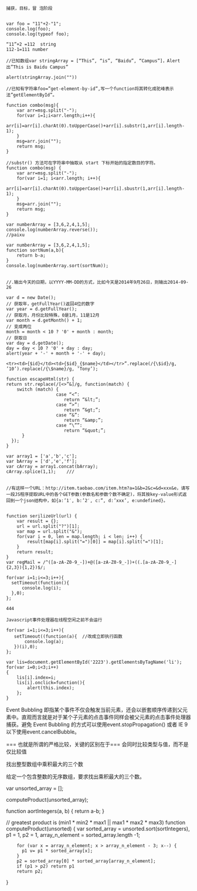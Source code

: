     捕获，目标，冒 泡阶段


    var foo = "11"+2-"1";
    console.log(foo);
    console.log(typeof foo);

    “11”+2 =112  string
    112-1=111 number

    //已知数组var stringArray = [“This”, “is”, “Baidu”, “Campus”]，Alert出”This is Baidu Campus”

    alert(stringArray.join(""))

    //已知有字符串foo=”get-element-by-id”,写一个function将其转化成驼峰表示法”getElementById”。

    function combo(msg){
        var arr=msg.split("-");
        for(var i=1;i<arr.length;i++){
            arr[i]=arr[i].charAt(0).toUpperCase()+arr[i].substr(1,arr[i].length-1);
        }
        msg=arr.join("");
        return msg;
    }

    //substr() 方法可在字符串中抽取从 start 下标开始的指定数目的字符。
    function combo(msg) {
        var arr=msg.split("-");
        for(var i=1; i<arr.length; i++){
            arr[i]=arr[i].charAt(0).toUpperCase()+arr[i].sbustr(1,arr[i].length-1);
        }
        msg=arr.join("");
        return msg;
    }

    var numberArray = [3,6,2,4,1,5];
    console.log(numberArray.reverse());
    //paixu

    var numberArray = [3,6,2,4,1,5];
    function sortNum(a,b){
        return b-a;
    }
    console.log(numberArray.sort(sortNum));


    //.输出今天的日期，以YYYY-MM-DD的方式，比如今天是2014年9月26日，则输出2014-09-26

    var d = new Date();
    // 获取年，getFullYear()返回4位的数字
    var year = d.getFullYear();
    // 获取月，月份比较特殊，0是1月，11是12月
    var month = d.getMonth() + 1;
    // 变成两位
    month = month < 10 ? '0' + month : month;
    // 获取日
    var day = d.getDate();
    day = day < 10 ? '0' + day : day;
    alert(year + '-' + month + '-' + day);

    <tr><td>{$id}</td><td>{$id}_{$name}</td></tr>”.replace(/{\$id}/g, ’10’).replace(/{\$name}/g, ‘Tony’);

    function escapeHtml(str) {
    return str.replace(/[<>”&]/g, function(match) {
        switch (match) {
                       case “<”:
                          return “&lt;”;
                       case “>”:
                          return “&gt;”;
                       case “&”:
                          return “&amp;”;
                       case “\””:
                          return “&quot;”;
          }
      });
    }

    var array1 = ['a','b','c'];
    var bArray = ['d','e','f'];
    var cArray = array1.concat(bArray);
    cArray.splice(1,1);    ///


    //有这样一个URL：http://item.taobao.com/item.htm?a=1&b=2&c=&d=xxx&e，请写一段JS程序提取URL中的各个GET参数(参数名和参数个数不确定)，将其按key-value形式返回到一个json结构中，如{a:’1′, b:’2′, c:”, d:’xxx’, e:undefined}。


    function serilizeUrl(url) {
        var result = {};
        url = url.split("?")[1];
        var map = url.split("&");
        for(var i = 0, len = map.length; i < len; i++) {
            result[map[i].split("=")[0]] = map[i].split("=")[1];
        }
        return result;
    }
    var regMail = /^([a-zA-Z0-9_-])+@([a-zA-Z0-9_-])+((.[a-zA-Z0-9_-]{2,3}){1,2})$/;

    for(var i=1;i<=3;i++){
      setTimeout(function(){
          console.log(i);    
      },0);  
    };

    444

    Javascript事件处理器在线程空闲之前不会运行

    for(var i=1;i<=3;i++){
       setTimeout((function(a){  //改成立即执行函数
           console.log(a);    
       })(i),0);  
    };

    var lis=document.getElementById('2223').getElementsByTagName('li');
    for(var i=0;i<3;i++)
    {
        lis[i].index=i;
        lis[i].onclick=function(){
            alert(this.index);
        };
    }



Event Bubbling 即指某个事件不仅会触发当前元素，还会以嵌套顺序传递到父元素中。直观而言就是对于某个子元素的点击事件同样会被父元素的点击事件处理器捕获。避免 Event Bubbling 的方式可以使用event.stopPropagation() 或者 IE 9 以下使用event.cancelBubble。

=== 也就是所谓的严格比较，关键的区别在于=== 会同时比较类型与值，而不是仅比较值

找出整型数组中乘积最大的三个数

给定一个包含整数的无序数组，要求找出乘积最大的三个数。

  var unsorted_array = [];

  computeProduct(unsorted_array);

  function aortIntegers(a, b) {
    return a-b;
  }

  // greatest product is (min1 * min2 * max1 || max1 * max2 * max3)
  function computeProduct(unsorted) {
    var sorted_array = unsorted.sort(sortIntegers),
        p1 = 1,
        p2 = 1,
        array_n_element = sorted_array.length -1;

        for (var x = array_n_element; x > array_n_element - 3; x--) {
          p1 v= p1 * sorted_array[x];
        }
        p2 = sorted_array[0] * sorted_array[array_n_element];
        if (p1 > p2) return p1
        return p2;
  }

